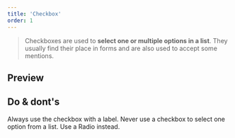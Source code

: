 ```yaml
---
title: 'Checkbox'
order: 1
---
```


> Checkboxes are used to **select one or multiple options in a list**. They usually find their place in forms and are also used to accept some mentions.

## Preview

<preview path="src/pages/Components/Checkbox/previews/intro" nude="true"></preview>

## Do & dont's

<hintitem>
    Always use the checkbox with a label.
</hintitem>

<hintitem dont="true">
    Never use a checkbox to select one option from a list. Use a Radio instead.
</hintitem>
